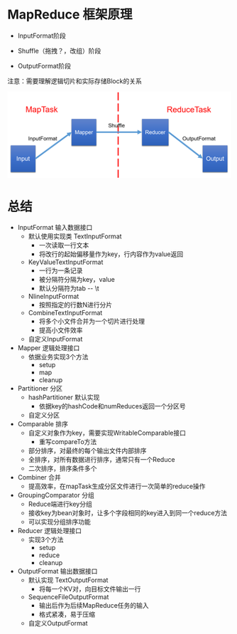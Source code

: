 # MapReduce 框架原理

- InputFormat阶段

- Shuffle（拖拽？，改组）阶段

- OutputFormat阶段

  

注意：需要理解逻辑切片和实际存储Block的关系



![1](img/04.mr03.png)






# 总结

- InputFormat 输入数据接口
  - 默认使用实现类 TextInputFormat
    - 一次读取一行文本
    - 将改行的起始偏移量作为key，行内容作为value返回
  - KeyValueTextInputFormat
    - 一行为一条记录
    - 被分隔符分隔为key，value
    - 默认分隔符为tab -- \t
  - NlineInputFormat
    - 按照指定的行数N进行分片
  - CombineTextInputFormat
    - 将多个小文件合并为一个切片进行处理
    - 提高小文件效率
  - 自定义InputFormat
- Mapper 逻辑处理接口
  - 依据业务实现3个方法
    - setup
    - map
    - cleanup
- Partitioner 分区
  - hashPartitioner 默认实现
    - 依据key的hashCode和numReduces返回一个分区号
  - 自定义分区
- Comparable 排序
  - 自定义对象作为key，需要实现WritableComparable接口
    - 重写compareTo方法
  - 部分排序，对最终的每个输出文件内部排序
  - 全排序，对所有数据进行排序，通常只有一个Reduce
  - 二次排序，排序条件多个
- Combiner 合并
  - 提高效率，在mapTask生成分区文件进行一次简单的reduce操作
- GroupingComparator 分组
  - Reduce端进行key分组
  - 接收key为bean对象时，让多个字段相同的key进入到同一个reduce方法
  - 可以实现分组排序功能
- Reducer 逻辑处理接口
  - 实现3个方法
    - setup
    - reduce
    - cleanup
- OutputFormat 输出数据接口
  - 默认实现 TextOutputFormat
    - 将每一个KV对，向目标文件输出一行
  - SequenceFileOutputFormat
    - 输出后作为后续MapReduce任务的输入
    - 格式紧凑，易于压缩
  - 自定义OutputFormat